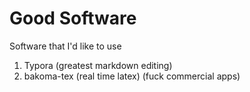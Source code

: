 # Good Software

Software that I'd like to use

1. Typora (greatest markdown editing)
2. bakoma-tex (real time latex) (fuck commercial apps)